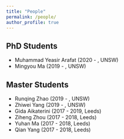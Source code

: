 ```yaml
---
title: "People"
permalink: /people/
author_profile: true
---
```


## PhD Students
* Muhammad Yeasir Arafat (2020 - , UNSW)  
* Mingyou Ma (2019 - , UNSW)

## Master Students
* Runqing Zhao (2019 - , UNSW)
* Zhiwei Yang (2019 - , UNSW)
* Gida Aikaterini (2017 - 2019, Leeds)
* Ziheng Zhou (2017 - 2018, Leeds)
* Yuhan Ma (2017 - 2018, Leeds)
* Qian Yang (2017 - 2018, Leeds)


